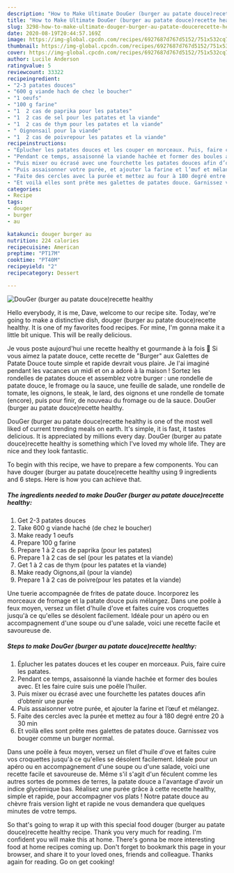 ```yaml
---
description: "How to Make Ultimate DouGer (burger au patate douce)recette healthy"
title: "How to Make Ultimate DouGer (burger au patate douce)recette healthy"
slug: 3298-how-to-make-ultimate-douger-burger-au-patate-doucerecette-healthy
date: 2020-08-19T20:44:57.169Z
image: https://img-global.cpcdn.com/recipes/6927687d767d5152/751x532cq70/douger-burger-au-patate-doucerecette-healthy-photo-principale-de-la-recette.jpg
thumbnail: https://img-global.cpcdn.com/recipes/6927687d767d5152/751x532cq70/douger-burger-au-patate-doucerecette-healthy-photo-principale-de-la-recette.jpg
cover: https://img-global.cpcdn.com/recipes/6927687d767d5152/751x532cq70/douger-burger-au-patate-doucerecette-healthy-photo-principale-de-la-recette.jpg
author: Lucile Anderson
ratingvalue: 5
reviewcount: 33322
recipeingredient:
- "2-3 patates douces"
- "600 g viande hach de chez le boucher"
- "1 oeufs"
- "100 g farine"
- "1  2 cas de paprika pour les patates"
- "1  2 cas de sel pour les patates et la viande"
- "1  2 cas de thym pour les patates et la viande"
- " Oignonsail pour la viande"
- "1  2 cas de poivrepour les patates et la viande"
recipeinstructions:
- "Éplucher les patates douces et les couper en morceaux. Puis, faire cuire les patates."
- "Pendant ce temps, assaisonné la viande hachée et former des boules avec. Et les faire cuire suis une poêle l’huiler."
- "Puis mixer ou écrasé avec une fourchette les patates douces afin d’obtenir une purée"
- "Puis assaisonner votre purée, et ajouter la farine et l’œuf et mélangez."
- "Faite des cercles avec la purée et mettez au four à 180 degré entre 20 à 30 min"
- "Et voilà elles sont prête mes galettes de patates douce. Garnissez vos bouger comme un burger normal."
categories:
- Recipe
tags:
- douger
- burger
- au

katakunci: douger burger au 
nutrition: 224 calories
recipecuisine: American
preptime: "PT17M"
cooktime: "PT40M"
recipeyield: "2"
recipecategory: Dessert

---
```



![DouGer (burger au patate douce)recette healthy](https://img-global.cpcdn.com/recipes/6927687d767d5152/751x532cq70/douger-burger-au-patate-doucerecette-healthy-photo-principale-de-la-recette.jpg)

Hello everybody, it is me, Dave, welcome to our recipe site. Today, we're going to make a distinctive dish, douger (burger au patate douce)recette healthy. It is one of my favorites food recipes. For mine, I'm gonna make it a little bit unique. This will be really delicious.

Je vous poste aujourd&#39;hui une recette healthy et gourmande à la fois 🙂 Si vous aimez la patate douce, cette recette de &#34;Burger&#34; aux Galettes de Patate Douce toute simple et rapide devrait vous plaire. Je l&#39;ai imaginé pendant les vacances un midi et on a adoré à la maison ! Sortez les rondelles de patates douce et assemblez votre burger : une rondelle de patate douce, le fromage ou la sauce, une feuille de salade, une rondelle de tomate, les oignons, le steak, le lard, des oignons et une rondelle de tomate (encore), puis pour finir, de nouveau du fromage ou de la sauce. DouGer (burger au patate douce)recette healthy.

DouGer (burger au patate douce)recette healthy is one of the most well liked of current trending meals on earth. It's simple, it is fast, it tastes delicious. It is appreciated by millions every day. DouGer (burger au patate douce)recette healthy is something which I've loved my whole life. They are nice and they look fantastic.


To begin with this recipe, we have to prepare a few components. You can have douger (burger au patate douce)recette healthy using 9 ingredients and 6 steps. Here is how you can achieve that.

<!--inarticleads1-->

##### The ingredients needed to make DouGer (burger au patate douce)recette healthy:

1. Get 2-3 patates douces
1. Take 600 g viande haché (de chez le boucher)
1. Make ready 1 oeufs
1. Prepare 100 g farine
1. Prepare 1 à 2 cas de paprika (pour les patates)
1. Prepare 1 à 2 cas de sel (pour les patates et la viande)
1. Get 1 à 2 cas de thym (pour les patates et la viande)
1. Make ready  Oignons,ail (pour la viande)
1. Prepare 1 à 2 cas de poivre(pour les patates et la viande)


Une tuerie accompagnée de frites de patate douce. Incorporez les morceaux de fromage et la patate douce puis mélangez. Dans une poêle à feux moyen, versez un filet d&#39;huile d&#39;ove et faites cuire vos croquettes jusqu&#39;à ce qu&#39;elles se désolent facilement. Idéale pour un apéro ou en accompagnement d&#39;une soupe ou d&#39;une salade, voici une recette facile et savoureuse de. 

<!--inarticleads2-->

##### Steps to make DouGer (burger au patate douce)recette healthy:

1. Éplucher les patates douces et les couper en morceaux. Puis, faire cuire les patates.
1. Pendant ce temps, assaisonné la viande hachée et former des boules avec. Et les faire cuire suis une poêle l’huiler.
1. Puis mixer ou écrasé avec une fourchette les patates douces afin d’obtenir une purée
1. Puis assaisonner votre purée, et ajouter la farine et l’œuf et mélangez.
1. Faite des cercles avec la purée et mettez au four à 180 degré entre 20 à 30 min
1. Et voilà elles sont prête mes galettes de patates douce. Garnissez vos bouger comme un burger normal.


Dans une poêle à feux moyen, versez un filet d&#39;huile d&#39;ove et faites cuire vos croquettes jusqu&#39;à ce qu&#39;elles se désolent facilement. Idéale pour un apéro ou en accompagnement d&#39;une soupe ou d&#39;une salade, voici une recette facile et savoureuse de. Même s&#39;il s&#39;agit d&#39;un féculent comme les autres sortes de pommes de terres, la patate douce a l&#39;avantage d&#39;avoir un indice glycémique bas. Réalisez une purée grâce à cette recette healthy, simple et rapide, pour accompagner vos plats ! Notre patate douce au chèvre frais version light et rapide ne vous demandera que quelques minutes de votre temps. 

So that's going to wrap it up with this special food douger (burger au patate douce)recette healthy recipe. Thank you very much for reading. I'm confident you will make this at home. There's gonna be more interesting food at home recipes coming up. Don't forget to bookmark this page in your browser, and share it to your loved ones, friends and colleague. Thanks again for reading. Go on get cooking!
